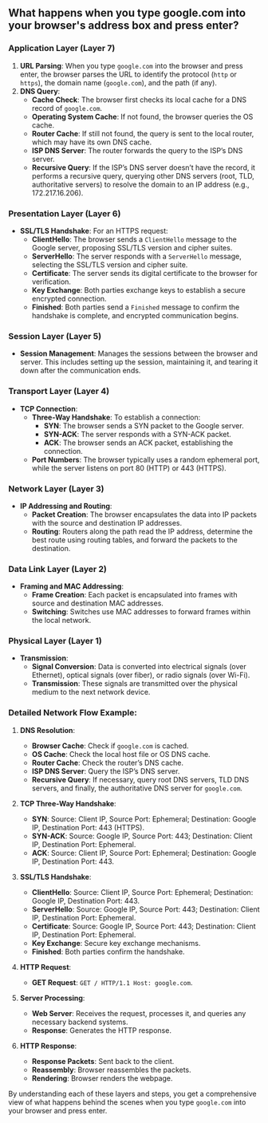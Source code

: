 ## What happens when you type google.com into your browser's address box and press enter?

### Application Layer (Layer 7)

1. **URL Parsing**: When you type `google.com` into the browser and press enter, the browser parses the URL to identify the protocol (`http` or `https`), the domain name (`google.com`), and the path (if any).
2. **DNS Query**:
   - **Cache Check**: The browser first checks its local cache for a DNS record of `google.com`.
   - **Operating System Cache**: If not found, the browser queries the OS cache.
   - **Router Cache**: If still not found, the query is sent to the local router, which may have its own DNS cache.
   - **ISP DNS Server**: The router forwards the query to the ISP’s DNS server.
   - **Recursive Query**: If the ISP’s DNS server doesn’t have the record, it performs a recursive query, querying other DNS servers (root, TLD, authoritative servers) to resolve the domain to an IP address (e.g., 172.217.16.206).

### Presentation Layer (Layer 6)

- **SSL/TLS Handshake**: For an HTTPS request:
  - **ClientHello**: The browser sends a `ClientHello` message to the Google server, proposing SSL/TLS version and cipher suites.
  - **ServerHello**: The server responds with a `ServerHello` message, selecting the SSL/TLS version and cipher suite.
  - **Certificate**: The server sends its digital certificate to the browser for verification.
  - **Key Exchange**: Both parties exchange keys to establish a secure encrypted connection.
  - **Finished**: Both parties send a `Finished` message to confirm the handshake is complete, and encrypted communication begins.

### Session Layer (Layer 5)

- **Session Management**: Manages the sessions between the browser and server. This includes setting up the session, maintaining it, and tearing it down after the communication ends.

### Transport Layer (Layer 4)

- **TCP Connection**:
  - **Three-Way Handshake**: To establish a connection:
    - **SYN**: The browser sends a SYN packet to the Google server.
    - **SYN-ACK**: The server responds with a SYN-ACK packet.
    - **ACK**: The browser sends an ACK packet, establishing the connection.
  - **Port Numbers**: The browser typically uses a random ephemeral port, while the server listens on port 80 (HTTP) or 443 (HTTPS).

### Network Layer (Layer 3)

- **IP Addressing and Routing**:
  - **Packet Creation**: The browser encapsulates the data into IP packets with the source and destination IP addresses.
  - **Routing**: Routers along the path read the IP address, determine the best route using routing tables, and forward the packets to the destination.

### Data Link Layer (Layer 2)

- **Framing and MAC Addressing**:
  - **Frame Creation**: Each packet is encapsulated into frames with source and destination MAC addresses.
  - **Switching**: Switches use MAC addresses to forward frames within the local network.

### Physical Layer (Layer 1)

- **Transmission**:
  - **Signal Conversion**: Data is converted into electrical signals (over Ethernet), optical signals (over fiber), or radio signals (over Wi-Fi).
  - **Transmission**: These signals are transmitted over the physical medium to the next network device.

### Detailed Network Flow Example:

1. **DNS Resolution**:

   - **Browser Cache**: Check if `google.com` is cached.
   - **OS Cache**: Check the local host file or OS DNS cache.
   - **Router Cache**: Check the router’s DNS cache.
   - **ISP DNS Server**: Query the ISP’s DNS server.
   - **Recursive Query**: If necessary, query root DNS servers, TLD DNS servers, and finally, the authoritative DNS server for `google.com`.

2. **TCP Three-Way Handshake**:

   - **SYN**: Source: Client IP, Source Port: Ephemeral; Destination: Google IP, Destination Port: 443 (HTTPS).
   - **SYN-ACK**: Source: Google IP, Source Port: 443; Destination: Client IP, Destination Port: Ephemeral.
   - **ACK**: Source: Client IP, Source Port: Ephemeral; Destination: Google IP, Destination Port: 443.

3. **SSL/TLS Handshake**:

   - **ClientHello**: Source: Client IP, Source Port: Ephemeral; Destination: Google IP, Destination Port: 443.
   - **ServerHello**: Source: Google IP, Source Port: 443; Destination: Client IP, Destination Port: Ephemeral.
   - **Certificate**: Source: Google IP, Source Port: 443; Destination: Client IP, Destination Port: Ephemeral.
   - **Key Exchange**: Secure key exchange mechanisms.
   - **Finished**: Both parties confirm the handshake.

4. **HTTP Request**:

   - **GET Request**: `GET / HTTP/1.1 Host: google.com`.

5. **Server Processing**:

   - **Web Server**: Receives the request, processes it, and queries any necessary backend systems.
   - **Response**: Generates the HTTP response.

6. **HTTP Response**:
   - **Response Packets**: Sent back to the client.
   - **Reassembly**: Browser reassembles the packets.
   - **Rendering**: Browser renders the webpage.

By understanding each of these layers and steps, you get a comprehensive view of what happens behind the scenes when you type `google.com` into your browser and press enter.
